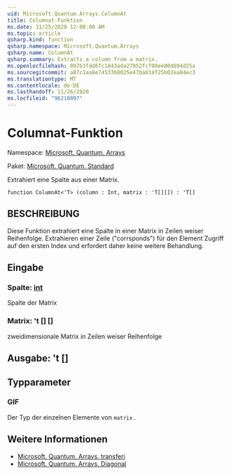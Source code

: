 ```yaml
---
uid: Microsoft.Quantum.Arrays.ColumnAt
title: Columnat-Funktion
ms.date: 11/25/2020 12:00:00 AM
ms.topic: article
qsharp.kind: function
qsharp.namespace: Microsoft.Quantum.Arrays
qsharp.name: ColumnAt
qsharp.summary: Extracts a column from a matrix.
ms.openlocfilehash: 097b3fdd6fc1843ada27052fcf08ee80d894d25a
ms.sourcegitcommit: a87c1aa8e7453360025e47ba614f25b02ea84ec3
ms.translationtype: MT
ms.contentlocale: de-DE
ms.lasthandoff: 11/26/2020
ms.locfileid: "96210097"
---
```

# <a name="columnat-function"></a>Columnat-Funktion

Namespace: [Microsoft. Quantum. Arrays](xref:Microsoft.Quantum.Arrays)

Paket: [Microsoft. Quantum. Standard](https://nuget.org/packages/Microsoft.Quantum.Standard)


Extrahiert eine Spalte aus einer Matrix.

```qsharp
function ColumnAt<'T> (column : Int, matrix : 'T[][]) : 'T[]
```


## <a name="description"></a>BESCHREIBUNG

Diese Funktion extrahiert eine Spalte in einer Matrix in Zeilen weiser Reihenfolge.
Extrahieren einer Zeile ("corrsponds") für den Element Zugriff auf den ersten Index und erfordert daher keine weitere Behandlung.

## <a name="input"></a>Eingabe

### <a name="column--int"></a>Spalte: [int](xref:microsoft.quantum.lang-ref.int)

Spalte der Matrix


### <a name="matrix--t"></a>Matrix: 't [] []

zweidimensionale Matrix in Zeilen weiser Reihenfolge



## <a name="output--t"></a>Ausgabe: 't []



## <a name="type-parameters"></a>Typparameter

### <a name="t"></a>GIF

Der Typ der einzelnen Elemente von `matrix` .

## <a name="see-also"></a>Weitere Informationen

- [Microsoft. Quantum. Arrays. transferi](xref:Microsoft.Quantum.Arrays.Transposed)
- [Microsoft. Quantum. Arrays. Diagonal](xref:Microsoft.Quantum.Arrays.Diagonal)